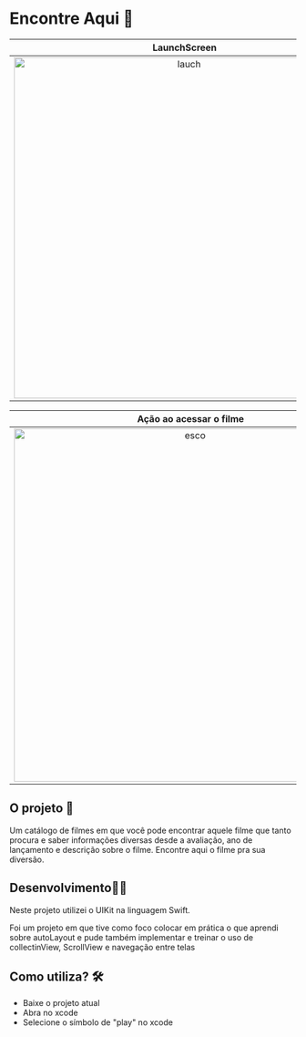 # Encontre Aqui 📌
<div align = "center">
 
  LaunchScreen | Tela Featured | 
:-------------------------:|:-------------------------:|
<img width="599" alt="lauch" src="https://user-images.githubusercontent.com/74778769/182230797-d6b866bd-5395-4128-bff9-9674517638a2.png">|<img width="599" alt="inicioo" src="https://user-images.githubusercontent.com/74778769/182230968-474c00ec-6e35-4aaa-bec4-497ea05977ca.png">| 

</div>
<div align = "center">
 
  Ação ao acessar o filme | 
:-------------------------:|
<img width="620" alt="esco" src="https://user-images.githubusercontent.com/74778769/182231312-6ddc2f75-a3f6-4024-9950-990a2a01f107.png">|

</div>

## O projeto 📁
Um catálogo de filmes em que você pode encontrar aquele filme que tanto procura e saber informações diversas desde a avaliação, ano de lançamento e descrição sobre o filme. 
Encontre aqui o filme pra sua diversão.

## Desenvolvimento👨🏽
Neste projeto utilizei o UIKit na linguagem Swift. 

Foi um projeto em que tive como foco colocar em prática o que aprendi sobre autoLayout e pude também implementar e treinar o uso de collectinView, ScrollView e navegação entre telas


## Como utiliza? 🛠
- Baixe o projeto atual
- Abra no xcode 
- Selecione o símbolo de "play" no xcode
